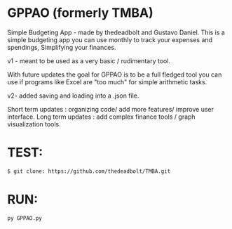 # GPPAO (formerly TMBA)
Simple Budgeting App - made by thedeadbolt and Gustavo Daniel.
This is a simple budgeting app you can use monthly to track your expenses and spendings, Simplifying your finances.

v1 - meant to be used as a very basic / rudimentary tool.

With future updates the goal for GPPAO is to be a full fledged tool you can use if programs like Excel are "too much" for simple arithmetic tasks. 

v2- added saving and loading into a .json file.

Short term updates : organizing code/ add more features/ improve user interface.
Long term updates : add complex finance tools / graph visualization tools.

# TEST:

```bash
$ git clone: https://github.com/thedeadbolt/TMBA.git
```

# RUN:

```bash
py GPPAO.py
```